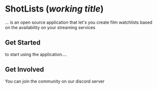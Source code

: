 # ShotLists (*working title*)

... is an open source application that let's you create film watchlists based on the availability on your streaming services

## Get Started

to start using the application....

## Get Involved

You can join the community on our discord server 